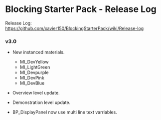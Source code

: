 # Blocking Starter Pack - Release Log
Release Log: https://github.com/xavier150/BlockingStarterPack/wiki/Release-log

### v3.0

- New instanced materials.
    - MI_DevYellow
    - MI_LightGreen
    - MI_Devpurple
    - MI_DevPink
    - MI_DevBlue

- Overview level update.
- Demonstration level update.
- BP_DisplayPanel now use multi line text varriables.

